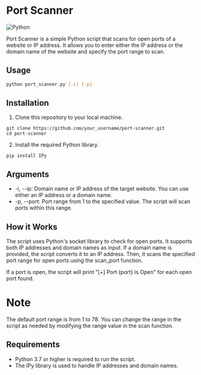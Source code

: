 # Port Scanner

![Python](https://img.shields.io/badge/Python-3.7%2B-blue)

Port Scanner is a simple Python script that scans for open ports of a website or IP address. It allows you to enter either the IP address or the domain name of the website and specify the port range to scan.

## Usage

```bash
python port_scanner.py [-i] [-p]
```
## Installation

1. Clone this repository to your local machine.
```
git clone https://github.com/your_username/port-scanner.git
cd port-scanner
```
2. Install the required Python library.
```
pip install IPy

```
## Arguments
- -i, --ip: Domain name or IP address of the target website. You can use either an IP address or a domain name.
- -p, --port: Port range from 1 to the specified value. The script will scan ports within this range.

## How it Works
The script uses Python's socket library to check for open ports. It supports both IP addresses and domain names as input. If a domain name is provided, the script converts it to an IP address. Then, it scans the specified port range for open ports using the scan_port function.

If a port is open, the script will print "[+] Port {port} is Open" for each open port found.

# Note
The default port range is from 1 to 78. You can change the range in the script as needed by modifying the range value in the scan function.

## Requirements
- Python 3.7 or higher is required to run the script.
- The IPy library is used to handle IP addresses and domain names. 

